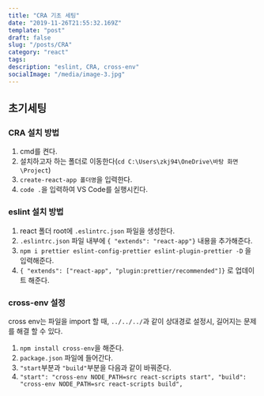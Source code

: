```yaml
---
title: "CRA 기초 세팅"
date: "2019-11-26T21:55:32.169Z"
template: "post"
draft: false
slug: "/posts/CRA"
category: "react"
tags:
description: "eslint, CRA, cross-env"
socialImage: "/media/image-3.jpg"
---
```


## 초기세팅

### CRA 설치 방법

1. cmd를 켠다.
2. 설치하고자 하는 폴더로 이동한다(`cd C:\Users\zkj94\OneDrive\바탕 화면\Project`)
3. `create-react-app 폴더명`을 입력한다.
4. `code .`을 입력하여 VS Code를 실행시킨다.

### eslint 설치 방법

1. react 폴더 root에 `.eslintrc.json` 파일을 생성한다.
2. `.eslintrc.json` 파일 내부에 `{ "extends": "react-app"}` 내용을 추가해준다.
3. `npm i prettier eslint-config-prettier eslint-plugin-prettier -D` 을 입력해준다.
4. `{ "extends": ["react-app", "plugin:prettier/recommended"]}` 로 업데이트 해준다.

### cross-env 설정

cross env는 파일을 import 할 때, `../../../`과 같이 상대경로 설정시, 길어지는 문제를 해결 할 수 있다.

1. `npm install cross-env`을 해준다.
2. `package.json` 파일에 들어간다.
3. `"start`부분과 `"build"`부분을 다음과 같이 바꿔준다.
4. `"start": "cross-env NODE_PATH=src react-scripts start", "build": "cross-env NODE_PATH=src react-scripts build",`
